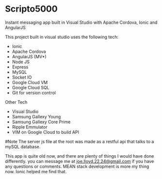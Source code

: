 # Scripto5000
Instant messaging app built in Visual Studio with Apache Cordova, Ionic and AngularJS

This project built in visual studio uses the following tech:

- Ionic
- Apache Cordova
- AngularJS (MV*)
- Node JS
- Express
- MySQL
- Socket IO
- Google Cloud VM
- Google Cloud SQL
- Git for version control

Other Tech

- Visual Studio
- Samsung Gallexy Young
- Samsung Gallexy Core Prime
- Ripple Emmulator
- VIM on Google Cloud to build API
 

#Note
The server js file at the root was made as a restful api that talks to a mySQL database.

This app is quite old now, and there are plenty of things I would have done differently. you can message me at joe.lloyd.22.24@gmail.com if you have any questions or comments. MEAN stack development is more my thing now. Ionic helped me find that.
